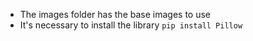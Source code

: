 
- The images folder has the base images to use
- It's necessary to install the library `pip install Pillow`
